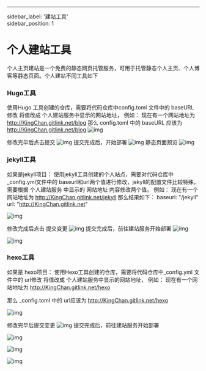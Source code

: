 ---
sidebar_label: '建站工具'      
sidebar_position: 1  

# 个人建站工具

个人主页建站是一个免费的静态网页托管服务，可用于托管静态个人主页、个人博客等静态页面。个人建站不同工具如下

### Hugo工具


使用Hugo 工具创建的仓库，需要将代码仓库中config.toml 文件中的 baseURL 修改
将值改成 个人建站服务中显示的网站地址，
例如： 现在有一个网站地址为 http://KingChan.gitlink.net/blog
那么 config.toml 中的 baseURL 应该为 http://KingChan.gitlink.net/blog
 ![img](../../static/img/个人主页建站/建站工具1.png)

修改完毕后点击提交
 ![img](../../static/img/个人主页建站/建站工具2.png)
提交完成后，开始部署
 ![img](../../static/img/建站工具3.png)
静态页面预览
  ![img](../../static/img/建站工具4.png)

### jekyll工具

如果是jekyll项目：
使用jekyll工具创建的个人站点，需要对代码仓库中 _config.yml文件中的 baseurl和url两个值进行修改，jekyll的配置文件比较特殊，需要根据 个人建站服务 中显示的 网站地址
内容修改两个值。
例如： 现在有一个网站地址为 http://KingChan.gitlink.net/jekyll
那么结果如下：
baseurl: "/jekyll" 
url: "http://KingChan.gitlink.net"

  ![img](../../static/img/建站工具5.png)

修改完成后点击 提交变更
 ![img](../../static/img/个人主页建站/建站工具2.png)
提交完成后，前往建站服务开始部署
 ![img](../../static/img/建站工具7.png)

  ![img](../../static/img/建站工具8.png)

### hexo工具

如果是 hexo项目：
使用Hexo工具创建的仓库，需要将代码仓库中_config.yml 文件中的 url修改
将值改成 个人建站服务中显示的网站地址，
例如： 现在有一个网站地址为 http://KingChan.gitlink.net/hexo

那么 _config.toml 中的 url应该为 http://KingChan.gitlink.net/hexo

 ![img](../../static/img/建站工具9.png)

修改完毕后提交变更
 ![img](../../static/img/个人主页建站/建站工具2.png)
提交完成后，前往建站服务开始部署

 ![img](../../static/img/建站工具11.png)

  ![img](../../static/img/建站工具12.png)

   ![img](../../static/img/建站工具13.png)

